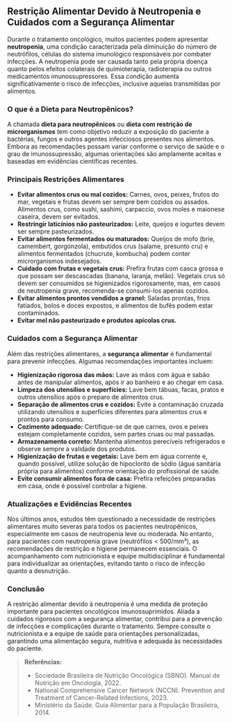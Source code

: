 
## Restrição Alimentar Devido à Neutropenia e Cuidados com a Segurança Alimentar

Durante o tratamento oncológico, muitos pacientes podem apresentar **neutropenia**, uma condição caracterizada pela diminuição do número de neutrófilos, células do sistema imunológico responsáveis por combater infecções. A neutropenia pode ser causada tanto pela própria doença quanto pelos efeitos colaterais de quimioterapia, radioterapia ou outros medicamentos imunossupressores. Essa condição aumenta significativamente o risco de infecções, inclusive aquelas transmitidas por alimentos.

### O que é a Dieta para Neutropênicos?

A chamada **dieta para neutropênicos** ou **dieta com restrição de microrganismos** tem como objetivo reduzir a exposição do paciente a bactérias, fungos e outros agentes infecciosos presentes nos alimentos. Embora as recomendações possam variar conforme o serviço de saúde e o grau de imunossupressão, algumas orientações são amplamente aceitas e baseadas em evidências científicas recentes.

### Principais Restrições Alimentares

- **Evitar alimentos crus ou mal cozidos:** Carnes, ovos, peixes, frutos do mar, vegetais e frutas devem ser sempre bem cozidos ou assados. Alimentos crus, como sushi, sashimi, carpaccio, ovos moles e maionese caseira, devem ser evitados.
- **Restringir laticínios não pasteurizados:** Leite, queijos e iogurtes devem ser sempre pasteurizados.
- **Evitar alimentos fermentados ou maturados:** Queijos de mofo (brie, camembert, gorgonzola), embutidos crus (salame, presunto cru) e alimentos fermentados (chucrute, kombucha) podem conter microrganismos indesejados.
- **Cuidado com frutas e vegetais crus:** Prefira frutas com casca grossa e que possam ser descascadas (banana, laranja, melão). Vegetais crus só devem ser consumidos se higienizados rigorosamente, mas, em casos de neutropenia grave, recomenda-se consumi-los apenas cozidos.
- **Evitar alimentos prontos vendidos a granel:** Saladas prontas, frios fatiados, bolos e doces expostos, e alimentos de bufês podem estar contaminados.
- **Evitar mel não pasteurizado e produtos apícolas crus.**

### Cuidados com a Segurança Alimentar

Além das restrições alimentares, a **segurança alimentar** é fundamental para prevenir infecções. Algumas recomendações importantes incluem:

- **Higienização rigorosa das mãos:** Lave as mãos com água e sabão antes de manipular alimentos, após ir ao banheiro e ao chegar em casa.
- **Limpeza dos utensílios e superfícies:** Lave bem tábuas, facas, pratos e outros utensílios após o preparo de alimentos crus.
- **Separação de alimentos crus e cozidos:** Evite a contaminação cruzada utilizando utensílios e superfícies diferentes para alimentos crus e prontos para consumo.
- **Cozimento adequado:** Certifique-se de que carnes, ovos e peixes estejam completamente cozidos, sem partes cruas ou mal passadas.
- **Armazenamento correto:** Mantenha alimentos perecíveis refrigerados e observe sempre a validade dos produtos.
- **Higienização de frutas e vegetais:** Lave bem em água corrente e, quando possível, utilize solução de hipoclorito de sódio (água sanitária própria para alimentos) conforme orientação do profissional de saúde.
- **Evite consumir alimentos fora de casa:** Prefira refeições preparadas em casa, onde é possível controlar a higiene.

### Atualizações e Evidências Recentes

Nos últimos anos, estudos têm questionado a necessidade de restrições alimentares muito severas para todos os pacientes neutropênicos, especialmente em casos de neutropenia leve ou moderada. No entanto, para pacientes com neutropenia grave (neutrófilos < 500/mm³), as recomendações de restrição e higiene permanecem essenciais. O acompanhamento com nutricionista e equipe multidisciplinar é fundamental para individualizar as orientações, evitando tanto o risco de infecção quanto a desnutrição.

### Conclusão

A restrição alimentar devido à neutropenia é uma medida de proteção importante para pacientes oncológicos imunossuprimidos. Aliada a cuidados rigorosos com a segurança alimentar, contribui para a prevenção de infecções e complicações durante o tratamento. Sempre consulte o nutricionista e a equipe de saúde para orientações personalizadas, garantindo uma alimentação segura, nutritiva e adequada às necessidades do paciente.

> **Referências:**
> - Sociedade Brasileira de Nutrição Oncológica (SBNO). Manual de Nutrição em Oncologia, 2022.
> - National Comprehensive Cancer Network (NCCN). Prevention and Treatment of Cancer-Related Infections, 2023.
> - Ministério da Saúde. Guia Alimentar para a População Brasileira, 2014.
```
